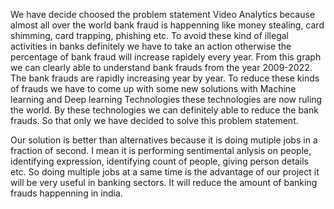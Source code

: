 We have decide choosed the problem statement Video Analytics because almost all over the world bank fraud is happenning like money stealing, card shimming, card trapping, phishing etc. To avoid these kind of illegal activities in banks definitely we have to take an action otherwise the percentage of bank fraud will increase rapidely every year.
From this graph we can clearly able to understand bank frauds from the year 2009-2022. The bank frauds are rapidly increasing year by year. To reduce these kinds of frauds we have to come up with some new solutions with Machine learning and Deep learning Technologies these technologies are now ruling the world. By these technologies we can definitely able to reduce the bank frauds. So that only we  have decided to solve this problem statement.

Our solution is better than alternatives because it is doing mutiple jobs in a fraction of second. I mean it is performing sentimental anlysis on people, identifying expression, identifying count of people, giving person details etc. So doing multiple jobs at a same time is the advantage of our project it will be very useful in banking sectors. It will reduce the amount of banking frauds happenning in india.

